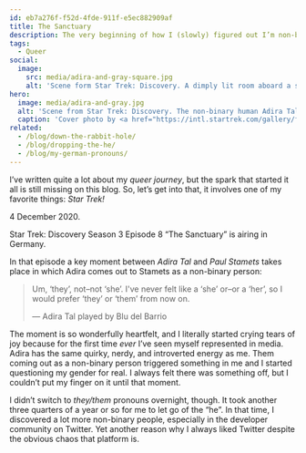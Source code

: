```yaml
---
id: eb7a276f-f52d-4fde-911f-e5ec882909af
title: The Sanctuary
description: The very beginning of how I (slowly) figured out I’m non-binary.
tags:
  - Queer
social:
  image:
    src: media/adira-and-gray-square.jpg
    alt: 'Scene form Star Trek: Discovery. A dimply lit room aboard a starship. The non-binary human Adira Tal leans against a table and looks intently at someone outside the frame.'
hero:
  image: media/adira-and-gray.jpg
  alt: 'Scene from Star Trek: Discovery. The non-binary human Adira Tal and the trans man Gray Tal play some sort of sci-fi board game in a dimly lit room aboard a starship.'
  caption: 'Cover photo by <a href="https://intl.startrek.com/gallery/first-look-star-trek-discovery-stormy-weather/star-trek-discovery-stormy-weather-3024/30">StarTrek.com</a>. Star Trek: Discovery, Season 4, Episode 6, “Stormy Weather”.'
related:
  - /blog/down-the-rabbit-hole/
  - /blog/dropping-the-he/
  - /blog/my-german-pronouns/
---
```


I’ve written quite a lot about my _queer journey_, but the spark that started it all is still missing on this blog. So, let’s get into that, it involves one of my favorite things: _Star Trek!_

4 December 2020.

Star Trek: Discovery Season 3 Episode 8 “The Sanctuary” is airing in Germany.

In that episode a key moment between _Adira Tal_ and _Paul Stamets_ takes place in which Adira comes out to Stamets as a non-binary person:

> Um, ‘they’, not–not ‘she’. I've never felt like a ‘she’ or–or a ‘her’, so I would prefer ‘they’ or ‘them’ from now on.
>
> — Adira Tal played by Blu del Barrio

The moment is so wonderfully heartfelt, and I literally started crying tears of joy because for the first time _ever_ I’ve seen myself represented in media. Adira has the same quirky, nerdy, and introverted energy as me. Them coming out as a non-binary person triggered something in me and I started questioning my gender for real. I always felt there was something off, but I couldn’t put my finger on it until that moment.

I didn’t switch to _they/them_ pronouns overnight, though. It took another three quarters of a year or so for me to let go of the “he”. In that time, I discovered a lot more non-binary people, especially in the developer community on Twitter. Yet another reason why I always liked Twitter despite the obvious chaos that platform is.
